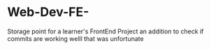 # Web-Dev-FE-
Storage point for a learner's FrontEnd Project
an addition to check if commits are working
welll that was unfortunate
